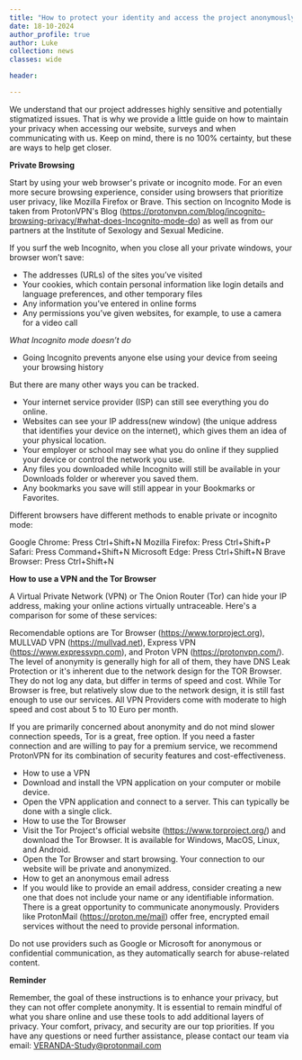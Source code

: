 ```yaml
---
title: "How to protect your identity and access the project anonymously"
date: 18-10-2024
author_profile: true
author: Luke
collection: news
classes: wide

header:

---
```


We understand that our project addresses highly sensitive and potentially stigmatized issues. That is why we provide a little guide on how to maintain your privacy when accessing our website, surveys and when communicating with us. Keep on mind, there is no 100% certainty, but these are ways to help get closer.

**Private Browsing**

Start by using your web browser's private or incognito mode. For an even more secure browsing experience, consider using browsers that prioritize user privacy, like Mozilla Firefox or Brave. This section on Incognito Mode is taken from ProtonVPN's Blog (https://protonvpn.com/blog/incognito-browsing-privacy/#what-does-Incognito-mode-do) as well as from our partners at the Institute of Sexology and Sexual Medicine.

If you surf the web Incognito, when you close all your private windows, your browser won’t save:

- The addresses (URLs) of the sites you’ve visited
- Your cookies, which contain personal information like login details and language preferences, and other temporary files
- Any information you’ve entered in online forms
- Any permissions you’ve given websites, for example, to use a camera for a video call
  
_What Incognito mode doesn’t do_
- Going Incognito prevents anyone else using your device from seeing your browsing history

But there are many other ways you can be tracked.
- Your internet service provider (ISP) can still see everything you do online.
- Websites can see your IP address(new window) (the unique address that identifies your device on the internet), which gives them an idea of your physical location.
- Your employer or school may see what you do online if they supplied your device or control the network you use.
- Any files you downloaded while Incognito will still be available in your Downloads folder or wherever you saved them.
- Any bookmarks you save will still appear in your Bookmarks or Favorites.

Different browsers have different methods to enable private or incognito mode:

Google Chrome: Press Ctrl+Shift+N
Mozilla Firefox: Press Ctrl+Shift+P
Safari: Press Command+Shift+N
Microsoft Edge: Press Ctrl+Shift+N
Brave Browser: Press Ctrl+Shift+N


**How to use a VPN and the Tor Browser**


A Virtual Private Network (VPN) or The Onion Router (Tor) can hide your IP address, making your online actions virtually untraceable. Here's a comparison for some of these services:

Recomendable options are Tor Browser (https://www.torproject.org), MULLVAD VPN (https://mullvad.net), Express VPN (https://www.expressvpn.com), and Proton VPN (https://protonvpn.com/). The level of anonymity is generally high for all of them, they have DNS Leak Protection or it's inherent due to the network design for the TOR Browser. They do not log any data, but differ in terms of speed and cost. While Tor Browser is free, but relatively slow due to the network design, it is still fast enough to use our services. All VPN Providers come with moderate to high speed and cost about 5 to 10 Euro per month.

If you are primarily concerned about anonymity and do not mind slower connection speeds, Tor is a great, free option. If you need a faster connection and are willing to pay for a premium service, we recommend ProtonVPN for its combination of security features and cost-effectiveness.

- How to use a VPN
- Download and install the VPN application on your computer or mobile device.
- Open the VPN application and connect to a server. This can typically be done with a single click.
- How to use the Tor Browser
- Visit the Tor Project's official website (https://www.torproject.org/) and download the Tor Browser. It is available for Windows, MacOS, Linux, and Android.
- Open the Tor Browser and start browsing. Your connection to our website will be private and anonymized.
- How to get an anonymous email adress
- If you would like to provide an email address, consider creating a new one that does not include your name or any identifiable information. There is a great opportunity to communicate anonymously. Providers like ProtonMail (https://proton.me/mail) offer free, encrypted email services without the need to provide personal information. 

Do not use providers such as Google or Microsoft for anonymous or confidential communication, as they automatically search for abuse-related content.

**Reminder**

Remember, the goal of these instructions is to enhance your privacy, but they can not offer complete anonymity. It is essential to remain mindful of what you share online and use these tools to add additional layers of privacy. Your comfort, privacy, and security are our top priorities. If you have any questions or need further assistance, please contact our team via email: VERANDA-Study@protonmail.com
